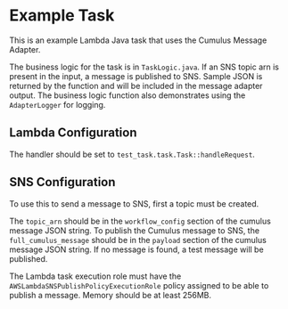 # Example Task

This is an example Lambda Java task that uses the Cumulus Message Adapter.

The business logic for the task is in `TaskLogic.java`. If an SNS topic arn is present in the input, a message is published to SNS. Sample JSON is returned by the function and will be included in the message adapter output. The business logic function also demonstrates using the `AdapterLogger` for logging.

## Lambda Configuration

The handler should be set to `test_task.task.Task::handleRequest`.

## SNS Configuration

To use this to send a message to SNS, first a topic must be created.

The `topic_arn` should be in the `workflow_config` section of the cumulus message JSON string. To publish the Cumulus message to SNS, the `full_cumulus_message` should be in the `payload` section of the cumulus message JSON string. If no message is found, a test message will be published.

The Lambda task execution role must have the `AWSLambdaSNSPublishPolicyExecutionRole` policy assigned to be able to publish a message. Memory should be at least 256MB.
